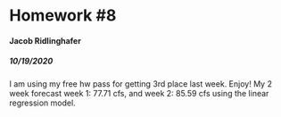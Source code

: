 # Homework #8
#### Jacob Ridlinghafer
##### 10/19/2020

I am using my free hw pass for getting 3rd place last week. Enjoy!
My 2 week forecast week 1: 77.71 cfs, and week 2: 85.59 cfs using the linear regression model.

